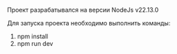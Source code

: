 Проект разрабатывался на версии NodeJs v22.13.0

Для запуска проекта необходимо выполнить команды:
1. npm install
2. npm run dev
